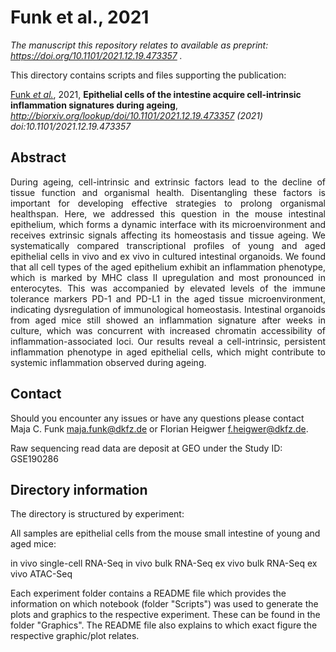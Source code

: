 # Funk et al., 2021

_The manuscript this repository relates to available as preprint: https://doi.org/10.1101/2021.12.19.473357 ._

This directory contains scripts and files supporting the publication: </br>

[Funk _et al._](http://LINK_TBA), 2021, **Epithelial cells of the intestine acquire cell-intrinsic inflammation signatures during ageing**, _http://biorxiv.org/lookup/doi/10.1101/2021.12.19.473357 (2021) doi:10.1101/2021.12.19.473357_

## Abstract

<div style="text-align: justify; vertical-align: middle;">
During ageing, cell-intrinsic and extrinsic factors lead to the decline of tissue function and organismal health. Disentangling these factors is important for developing effective strategies to prolong organismal healthspan. Here, we addressed this question in the mouse intestinal epithelium, which forms a dynamic interface with its microenvironment and receives extrinsic signals affecting its homeostasis and tissue ageing. We systematically compared transcriptional profiles of young and aged epithelial cells in vivo and ex vivo in cultured intestinal organoids. We found that all cell types of the aged epithelium exhibit an inflammation phenotype, which is marked by MHC class II upregulation and most pronounced in enterocytes. This was accompanied by elevated levels of the immune tolerance markers PD-1 and PD-L1 in the aged tissue microenvironment, indicating dysregulation of immunological homeostasis. Intestinal organoids from aged mice still showed an inflammation signature after weeks in culture, which was concurrent with increased chromatin accessibility of inflammation-associated loci. Our results reveal a cell-intrinsic, persistent inflammation phenotype in aged epithelial cells, which might contribute to systemic inflammation observed during ageing.
</div>

## Contact

Should you encounter any issues or have any questions please contact Maja C. Funk <maja.funk@dkfz.de> or Florian Heigwer <f.heigwer@dkfz.de>.

Raw sequencing read data are deposit at GEO under the Study ID: GSE190286


## Directory information

The directory is structured by experiment:

All samples are epithelial cells from the mouse small intestine of young and aged mice:

in vivo single-cell RNA-Seq
in vivo bulk RNA-Seq
ex vivo bulk RNA-Seq
ex vivo ATAC-Seq

Each experiment folder contains a README file which provides the information on which notebook (folder "Scripts") was used to generate the plots and graphics to the respective experiment. These can be found in the folder "Graphics". The README file also explains to which exact figure the respective graphic/plot relates. 
